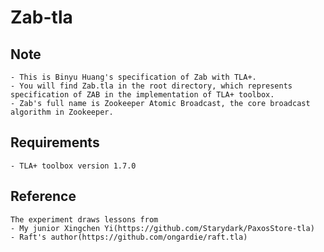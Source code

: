 # Zab-tla

## Note
	- This is Binyu Huang's specification of Zab with TLA+.
	- You will find Zab.tla in the root directory, which represents specification of ZAB in the implementation of TLA+ toolbox.
	- Zab's full name is Zookeeper Atomic Broadcast, the core broadcast algorithm in Zookeeper.


## Requirements
	- TLA+ toolbox version 1.7.0

## Reference 
 	The experiment draws lessons from 
	- My junior Xingchen Yi(https://github.com/Starydark/PaxosStore-tla) 
	- Raft's author(https://github.com/ongardie/raft.tla)